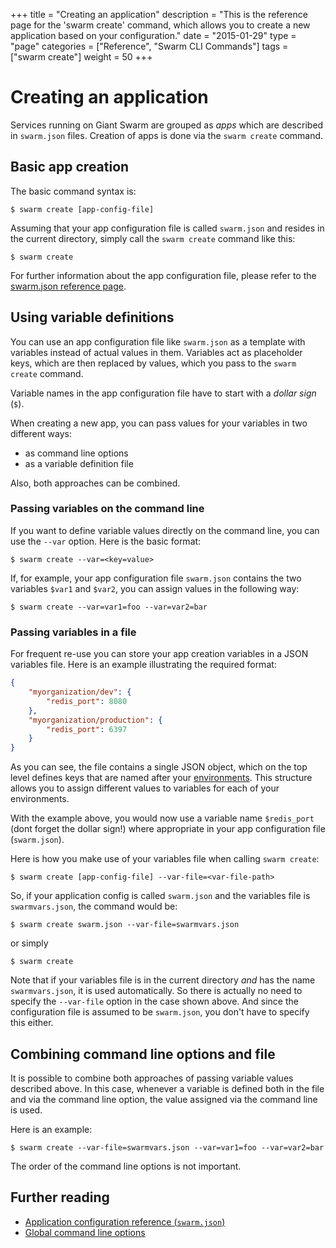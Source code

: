 +++
title = "Creating an application"
description = "This is the reference page for the 'swarm create' command, which allows you to create a new application based on your configuration."
date = "2015-01-29"
type = "page"
categories = ["Reference", "Swarm CLI Commands"]
tags = ["swarm create"]
weight = 50
+++

# Creating an application

Services running on Giant Swarm are grouped as *apps* which are described in `swarm.json` files. Creation of apps is done via the `swarm create` command.

## Basic app creation

The basic command syntax is:

```nohighlight
$ swarm create [app-config-file]
```

Assuming that your app configuration file is called `swarm.json` and resides in the current directory, simply call the `swarm create` command like this:

```nohighlight
$ swarm create
```

For further information about the app configuration file, please refer to the [swarm.json reference page](../swarm-json/).

<!-- TODO: Explain what this actually does in the background or alternatively link to the architecture overview article which explains this in more detail. -->

## Using variable definitions

You can use an app configuration file like `swarm.json` as a template with variables instead of actual values in them. Variables act as placeholder keys, which are then replaced by values, which you pass to the `swarm create` command.

Variable names in the app configuration file have to start with a *dollar sign* (`$`).

When creating a new app, you can pass values for your variables in two different ways:

 * as command line options
 * as a variable definition file

Also, both approaches can be combined.

### Passing variables on the command line

If you want to define variable values directly on the command line, you can use the `--var` option. Here is the basic format:

```nohighlight
$ swarm create --var=<key=value>
```

If, for example, your app configuration file `swarm.json` contains the two variables `$var1` and `$var2`, you can assign values in the following way:

```nohighlight
$ swarm create --var=var1=foo --var=var2=bar
```

### Passing variables in a file

For frequent re-use you can store your app creation variables in a JSON variables file. Here is an example illustrating the required format:

```json
{
    "myorganization/dev": {
        "redis_port": 8080
    },
    "myorganization/production": {
        "redis_port": 6397
    }
}
```

As you can see, the file contains a single JSON object, which on the top level defines keys that are named after your [environments](../env/). This structure allows you to assign different values to variables for each of your environments.

With the example above, you would now use a variable name `$redis_port` (dont forget the dollar sign!) where appropriate in your app configuration file (`swarm.json`).

Here is how you make use of your variables file when calling `swarm create`:

```nohighlight
$ swarm create [app-config-file] --var-file=<var-file-path>
```

So, if your application config is called `swarm.json` and the variables file is `swarmvars.json`, the command would be:

```nohighlight
$ swarm create swarm.json --var-file=swarmvars.json
```

or simply

```nohighlight
$ swarm create
```

Note that if your variables file is in the current directory _and_ has the name `swarmvars.json`, it is used automatically. So there is actually no need to specify the `--var-file` option in the case shown above. And since the configuration file is assumed to be `swarm.json`, you don't have to specify this either.

## Combining command line options and file

It is possible to combine both approaches of passing variable values described above. In this case, whenever a variable is defined both in the file and via the command line option, the value assigned via the command line is used.

Here is an example:

```nohighlight
$ swarm create --var-file=swarmvars.json --var=var1=foo --var=var2=bar
```

The order of the command line options is not important.

## Further reading

* [Application configuration reference (`swarm.json`)](../swarm-json/)
* [Global command line options](../global-options/)

